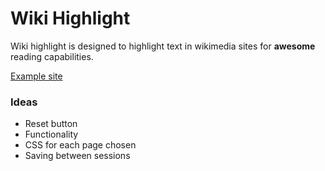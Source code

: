 # Wiki Highlight #

Wiki highlight is designed to highlight text in wikimedia sites for **awesome** reading capabilities.

[Example site](http://www.wikipedia.org/)

### Ideas ###
- Reset button
- Functionality
 - CSS for each page chosen
 - Saving between sessions